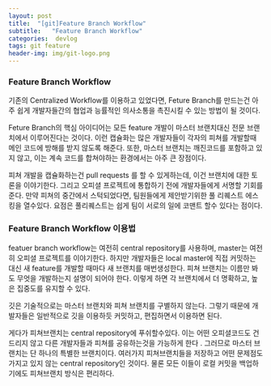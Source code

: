 ```yaml
---
layout: post
title:  "[git]Feature Branch Workflow"
subtitle:   "Feature Branch Workflow"
categories:  devlog
tags: git feature
header-img: img/git-logo.png
---
```


### Feature Branch Workflow

기존의 Centralized Workflow를 이용하고 있었다면, Feture Branch를 만드는건 아주 쉽게 개발자들간의 협업과 능률적인 의사소통을 촉진시킬 수 있는 방법이 될 것이다.


Feture Branch의 핵심 아이디어는 모든 feature 개발이 마스터 브랜치대신 전문 브랜치에서 이루어진다는 것이다. 이런 캡슐화는 많은 개발자들이 각자의 피쳐를 개발할때 메인 코드에 방해를 받지 않도록 해준다. 또한, 마스터 브랜치는 깨진코드를 포함하고 있지 않고, 이는 계속 코드를 합쳐야하는 환경에서는 아주 큰 장점이다.


피쳐 개발을 캡슐화하는건 pull requests 를 할 수 있게하는데, 이건 브랜치에 대한 토론을 이야기한다. 그리고 오피셜 프로젝트에 통합하기 전에 개발자들에게 서명할 기회를 준다. 만약 피쳐의 중간에서 스턱되었다면, 팀원들에게 제안받기위한 풀 리퀘스트 에스킹을 열수있다. 요점은 풀리퀘스트는 쉽게 팀이 서로의 일에 코맨트 할수 있다는 점이다.

### Feature Branch Workflow 이용법

featuer branch workflow는 여전히 central repository를 사용하며, master는 여전히 오피셜 프로젝트를 이야기한다. 하지만 개발자들은 local master에 직접 커밋하는 대신 새 feature를 개발할 때마다 새 브랜치를 매번생성한다. 피쳐 브랜치는 이름만 봐도 무엇을 개발하는지 설명이 되어야 한다. 이렇게 하면 각 브랜치에서 더 명확하고, 높은 집중도를 유지할 수 있다.


깃은 기술적으로는 마스터 브랜치와 피쳐 브랜치를 구별하지 않는다. 그렇기 때문에 개발자들은 일반적으로 깃을 이용하듯 커밋하고, 편집하면서 이용하면 된다.


게다가 피쳐브랜치는 central repository에 푸쉬할수있다. 이는 어떤 오피셜코드도 건드리지 않고 다른 개발자들과 피쳐를 공유하는것을 가능하게 한다 . 그러므로 마스터 브랜치는 단 하나의 특별한 브랜치이다. 여러가지 피쳐브랜치들을 저장하고 어떤 문제점도 가지고 있지 않는 central repository인 것이다. 물론 모든 이들이 로컬 커밋을 백업하기에도 피쳐브랜치 방식은 편리하다.
